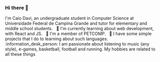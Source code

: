 ### Hi there 👋

<!--
**caiodavic/caiodavic** is a ✨ _special_ ✨ repository because its `README.md` (this file) appears on your GitHub profile.
--!>

I'm Caio Davi, an undergraduate student in Computer Science at Universidade Federal de Campina Grande and tutor for elementary and middle school students.

&nbsp;
🔭 I'm currently learning about web development, with React and JS.

&nbsp;
🌱 I'm a member of PETCOMP.

&nbsp;
💬 I have some simple projects that I do to learning about such languages.

&nbsp;
:information_desk_person: I am passionate about listening to music (any style), e-games, basketball, football and running. My hobbies are related to all these things
